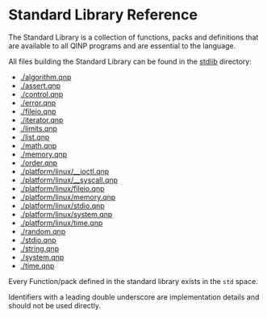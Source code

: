 
# Standard Library Reference

The Standard Library is a collection of functions, packs and definitions that are available to all QINP programs and are essential to the language.

All files building the Standard Library can be found in the [stdlib](../../stdlib/) directory:
 - [./algorithm.qnp](algorithm.qnp.md)
 - [./assert.qnp](assert.qnp.md)
 - [./control.qnp](control.qnp.md)
 - [./error.qnp](error.qnp.md)
 - [./fileio.qnp](fileio.qnp.md)
 - [./iterator.qnp](iterator.qnp.md)
 - [./limits.qnp](limits.qnp.md)
 - [./list.qnp](list.qnp.md)
 - [./math.qnp](math.qnp.md)
 - [./memory.qnp](memory.qnp.md)
 - [./order.qnp](order.qnp.md)
 - [./platform/linux/__ioctl.qnp](platform/linux/__ioctl.qnp.md)
 - [./platform/linux/__syscall.qnp](platform/linux/__syscall.qnp.md)
 - [./platform/linux/fileio.qnp](platform/linux/fileio.qnp.md)
 - [./platform/linux/memory.qnp](platform/linux/memory.qnp.md)
 - [./platform/linux/stdio.qnp](platform/linux/stdio.qnp.md)
 - [./platform/linux/system.qnp](platform/linux/system.qnp.md)
 - [./platform/linux/time.qnp](platform/linux/time.qnp.md)
 - [./random.qnp](random.qnp.md)
 - [./stdio.qnp](stdio.qnp.md)
 - [./string.qnp](string.qnp.md)
 - [./system.qnp](system.qnp.md)
 - [./time.qnp](time.qnp.md)


Every Function/pack defined in the standard library exists in the `std` space.

Identifiers with a leading double underscore are implementation details and should not be used directly.
